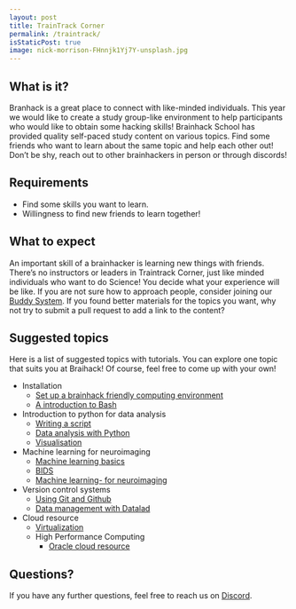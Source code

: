 ```yaml
---
layout: post
title: TrainTrack Corner
permalink: /traintrack/
isStaticPost: true
image: nick-morrison-FHnnjk1Yj7Y-unsplash.jpg
---
```


## What is it?

Branhack is a great place to connect with like-minded individuals.
This year we would like to create a study group-like environment to help participants who would like to obtain some hacking skills!
Brainhack School has provided quality self-paced study content on various topics.
Find some friends who want to learn about the same topic and help each other out!
Don’t be shy, reach out to other brainhackers in person or through discords!

## Requirements

- Find some skills you want to learn.
- Willingness to find new friends to learn together!

## What to expect

An important skill of a brainhacker is learning new things with friends.
There’s no instructors or leaders in Traintrack Corner, just like minded individuals who want to do Science!
You decide what your experience will be like.
If you are not sure how to approach people, consider joining our [Buddy System](../buddy-system/).
If you found better materials for the topics you want, why not try to submit a pull request to add a link to the content?

## Suggested topics

Here is a list of suggested topics with tutorials.
You can explore one topic that suits you at Braihack!
Of course, feel free to come up with your own!

- Installation
  - [Set up a brainhack friendly computing environment](https://psy6983.brainhackmtl.org/modules/installation/)
  - [A introduction to Bash](https://psy6983.brainhackmtl.org/modules/introduction_to_terminal/)
- Introduction to python for data analysis
  - [Writing a script](https://psy6983.brainhackmtl.org/modules/python_scripts/)
  - [Data analysis with Python](https://psy6983.brainhackmtl.org/modules/python_data_analysis/)
  - [Visualisation](https://psy6983.brainhackmtl.org/modules/python_visualization/)
- Machine learning for neuroimaging
  - [Machine learning basics](https://psy6983.brainhackmtl.org/modules/machine_learning_basics/)
  - [BIDS](https://psy6983.brainhackmtl.org/modules/bids/)
  - [Machine learning-  for neuroimaging](https://psy6983.brainhackmtl.org/modules/machine_learning_neuroimaging/)
- Version control systems
  - [Using Git and Github](https://psy6983.brainhackmtl.org/modules/git_github/)
  - [Data management with Datalad](https://psy6983.brainhackmtl.org/modules/datalad/)
- Cloud resource
  - [Virtualization](https://psy6983.brainhackmtl.org/modules/containers/)
  - High Performance Computing
    - [Oracle cloud resource](https://brainhack.org/brainhack_cloud/)

## Questions?

If you have any further questions, feel free to reach us on [Discord](TBA).
